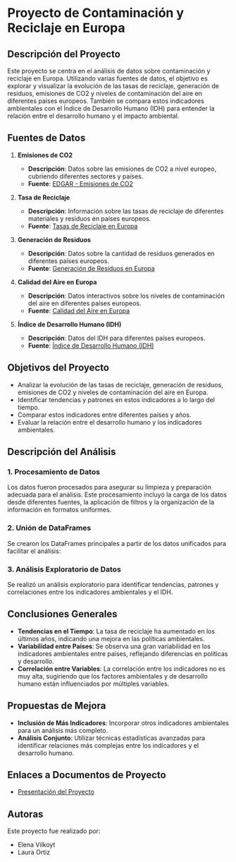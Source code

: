 # Proyecto de Contaminación y Reciclaje en Europa

## Descripción del Proyecto

Este proyecto se centra en el análisis de datos sobre contaminación y reciclaje en Europa. Utilizando varias fuentes de datos, el objetivo es explorar y visualizar la evolución de las tasas de reciclaje, generación de residuos, emisiones de CO2 y niveles de contaminación del aire en diferentes países europeos. También se compara estos indicadores ambientales con el Índice de Desarrollo Humano (IDH) para entender la relación entre el desarrollo humano y el impacto ambiental.

## Fuentes de Datos

1. **Emisiones de CO2**
   - **Descripción**: Datos sobre las emisiones de CO2 a nivel europeo, cubriendo diferentes sectores y países.
   - **Fuente**: [EDGAR - Emisiones de CO2](https://edgar.jrc.ec.europa.eu/report_2024?vis=co2tot#emissions_table)

2. **Tasa de Reciclaje**
   - **Descripción**: Información sobre las tasas de reciclaje de diferentes materiales y residuos en países europeos.
   - **Fuente**: [Tasas de Reciclaje en Europa](https://data.europa.eu/data/datasets/l3vawkes1ikiggl2uqcava?locale=es)

3. **Generación de Residuos**
   - **Descripción**: Datos sobre la cantidad de residuos generados en diferentes países europeos.
   - **Fuente**: [Generación de Residuos en Europa](https://data.europa.eu/data/datasets/5xkbv10t6va8j1gkuva25q?locale=es)

4. **Calidad del Aire en Europa**
   - **Descripción**: Datos interactivos sobre los niveles de contaminación del aire en diferentes países europeos.
   - **Fuente**: [Calidad del Aire en Europa](https://tableau-public.discomap.eea.europa.eu/views/AQeRep_for_public_for_portal/Countrydashboard?%3Aembed=y&%3AisGuestRedirectFromVizportal=y)

5. **Índice de Desarrollo Humano (IDH)**
   - **Descripción**: Datos del IDH para diferentes países europeos.
   - **Fuente**: [Índice de Desarrollo Humano (IDH)](https://www.eustat.eus/elementos/tbl0013566_i.html)

## Objetivos del Proyecto

- Analizar la evolución de las tasas de reciclaje, generación de residuos, emisiones de CO2 y niveles de contaminación del aire en Europa.
- Identificar tendencias y patrones en estos indicadores a lo largo del tiempo.
- Comparar estos indicadores entre diferentes países y años.
- Evaluar la relación entre el desarrollo humano y los indicadores ambientales.

## Descripción del Análisis

### 1. **Procesamiento de Datos**

Los datos fueron procesados para asegurar su limpieza y preparación adecuada para el análisis. Este procesamiento incluyó la carga de los datos desde diferentes fuentes, la aplicación de filtros y la organización de la información en formatos uniformes.


### 2. **Unión de DataFrames**

Se crearon los DataFrames principales a partir de los datos unificados para facilitar el análisis:

### 3. **Análisis Exploratorio de Datos**

Se realizó un análisis exploratorio para identificar tendencias, patrones y correlaciones entre los indicadores ambientales y el IDH.

## Conclusiones Generales

- **Tendencias en el Tiempo**: La tasa de reciclaje ha aumentado en los últimos años, indicando una mejora en las políticas ambientales.
- **Variabilidad entre Países**: Se observa una gran variabilidad en los indicadores ambientales entre países, reflejando diferencias en políticas y desarrollo.
- **Correlación entre Variables**: La correlación entre los indicadores no es muy alta, sugiriendo que los factores ambientales y de desarrollo humano están influenciados por múltiples variables.

## Propuestas de Mejora

- **Inclusión de Más Indicadores**: Incorporar otros indicadores ambientales para un análisis más completo.
- **Análisis Conjunto**: Utilizar técnicas estadísticas avanzadas para identificar relaciones más complejas entre los indicadores y el desarrollo humano.

## Enlaces a Documentos de Proyecto

- [Presentación del Proyecto](https://docs.google.com/presentation/d/1ZYJY4tBGUaCTmSygnIG78rQ5SeSlzXHR/edit?usp=sharing&ouid=103375397572557041683&rtpof=true&sd=true)

## Autoras

Este proyecto fue realizado por:
- Elena Vilkoyt
- Laura Ortiz


